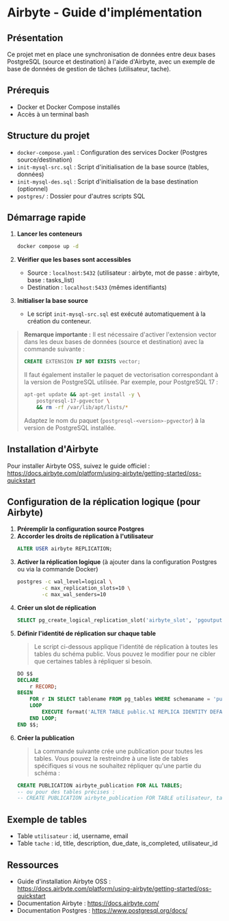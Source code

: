 # Airbyte - Guide d'implémentation

## Présentation
Ce projet met en place une synchronisation de données entre deux bases PostgreSQL (source et destination) à l'aide d'Airbyte, avec un exemple de base de données de gestion de tâches (utilisateur, tache).

## Prérequis
- Docker et Docker Compose installés
- Accès à un terminal bash

## Structure du projet
- `docker-compose.yaml` : Configuration des services Docker (Postgres source/destination)
- `init-mysql-src.sql` : Script d'initialisation de la base source (tables, données)
- `init-mysql-des.sql` : Script d'initialisation de la base destination (optionnel)
- `postgres/` : Dossier pour d'autres scripts SQL

## Démarrage rapide

1. **Lancer les conteneurs**
   ```bash
   docker compose up -d
   ```

2. **Vérifier que les bases sont accessibles**
   - Source : `localhost:5432` (utilisateur : airbyte, mot de passe : airbyte, base : tasks_list)
   - Destination : `localhost:5433` (mêmes identifiants)

3. **Initialiser la base source**
   - Le script `init-mysql-src.sql` est exécuté automatiquement à la création du conteneur.

> **Remarque importante :**
> Il est nécessaire d'activer l'extension vector dans les deux bases de données (source et destination) avec la commande suivante :
> ```sql
> CREATE EXTENSION IF NOT EXISTS vector;
> ```
>
> Il faut également installer le paquet de vectorisation correspondant à la version de PostgreSQL utilisée. Par exemple, pour PostgreSQL 17 :
> ```bash
> apt-get update && apt-get install -y \
>     postgresql-17-pgvector \
>     && rm -rf /var/lib/apt/lists/*
> ```
> Adaptez le nom du paquet (`postgresql-<version>-pgvector`) à la version de PostgreSQL installée.

## Installation d'Airbyte

Pour installer Airbyte OSS, suivez le guide officiel :  
https://docs.airbyte.com/platform/using-airbyte/getting-started/oss-quickstart

## Configuration de la réplication logique (pour Airbyte)

1. **Préremplir la configuration source Postgres**
2. **Accorder les droits de réplication à l'utilisateur**
   ```sql
   ALTER USER airbyte REPLICATION;
   ```
3. **Activer la réplication logique**
   (à ajouter dans la configuration Postgres ou via la commande Docker)
   ```bash
   postgres -c wal_level=logical \
           -c max_replication_slots=10 \
           -c max_wal_senders=10
   ```
4. **Créer un slot de réplication**
   ```sql
   SELECT pg_create_logical_replication_slot('airbyte_slot', 'pgoutput');
   ```
5. **Définir l'identité de réplication sur chaque table**
   > Le script ci-dessous applique l'identité de réplication à toutes les tables du schéma public. Vous pouvez le modifier pour ne cibler que certaines tables à répliquer si besoin.
   ```sql
   DO $$
   DECLARE
       r RECORD;
   BEGIN
       FOR r IN SELECT tablename FROM pg_tables WHERE schemaname = 'public'
       LOOP
           EXECUTE format('ALTER TABLE public.%I REPLICA IDENTITY DEFAULT;', r.tablename);
       END LOOP;
   END $$;
   ```
6. **Créer la publication**
   > La commande suivante crée une publication pour toutes les tables. Vous pouvez la restreindre à une liste de tables spécifiques si vous ne souhaitez répliquer qu'une partie du schéma :
   ```sql
   CREATE PUBLICATION airbyte_publication FOR ALL TABLES;
   -- ou pour des tables précises :
   -- CREATE PUBLICATION airbyte_publication FOR TABLE utilisateur, tache;
   ```

## Exemple de tables

- Table `utilisateur` : id, username, email
- Table `tache` : id, title, description, due_date, is_completed, utilisateur_id

## Ressources
- Guide d'installation Airbyte OSS : https://docs.airbyte.com/platform/using-airbyte/getting-started/oss-quickstart
- Documentation Airbyte : https://docs.airbyte.com/
- Documentation Postgres : https://www.postgresql.org/docs/

